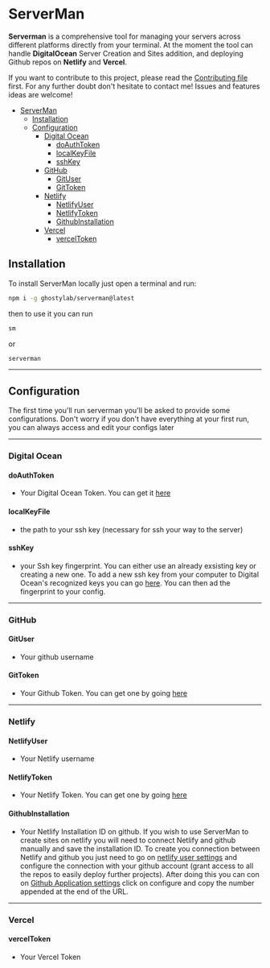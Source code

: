 # ServerMan

**Serverman** is a comprehensive tool for managing your servers across different platforms directly from your terminal.
At the moment the tool can handle **DigitalOcean** Server Creation and Sites addition, and deploying Github repos on **Netlify** and **Vercel**. 

If you want to contribute to this project, please read the [Contributing file](./CONTRIBUTING.md) first. For any further doubt don't hesitate to contact me!
Issues and features ideas are welcome!

- [ServerMan](#serverman)
  - [Installation](#installation)
  - [Configuration](#configuration)
    - [Digital Ocean](#digital-ocean)
      - [doAuthToken](#doauthtoken)
      - [localKeyFile](#localkeyfile)
      - [sshKey](#sshkey)
    - [GitHub](#github)
      - [GitUser](#gituser)
      - [GitToken](#gittoken)
    - [Netlify](#netlify)
      - [NetlifyUser](#netlifyuser)
      - [NetlifyToken](#netlifytoken)
      - [GithubInstallation](#githubinstallation)
    - [Vercel](#vercel)
      - [vercelToken](#verceltoken)



## Installation

To install ServerMan locally just open a terminal and run:

```bash
npm i -g ghostylab/serverman@latest
```

then to use it you can run

```bash
sm
```
or

```bash
serverman
```
---
## Configuration

The first time you'll run serverman you'll be asked to provide some configurations.
Don't worry if you don't have everything at your first run, you can always access and edit your configs later


---
### Digital Ocean

#### doAuthToken
- Your Digital Ocean Token. You can get it [here](https://cloud.digitalocean.com/account/api/tokens?i=75bc4f)

#### localKeyFile
- the path to your ssh key (necessary for ssh your way to the server)


#### sshKey
- your Ssh key fingerprint. You can either use an already exsisting key or creating a new one. To add a new ssh key from your computer to Digital Ocean's recognized keys you can go [here](https://cloud.digitalocean.com/account/security?i=75bc4f). You can then ad the fingerprint to your config.

---

### GitHub

#### GitUser
- Your github username

#### GitToken
- Your Github Token. You can get one by going [here](https://github.com/settings/tokens)

---

### Netlify 

#### NetlifyUser
- Your Netlify username

#### NetlifyToken
- Your Netlify Token. You can get one by going [here](https://github.com/settings/tokens)


#### GithubInstallation 
- Your Netlify Installation ID on github.
If you wish to use ServerMan to create sites on netlify you will need to connect Netlify and github manually and save the installation ID.
To create you connection between Netlify and github you just need to go on [netlify user settings](https://app.netlify.com/user/settings) and configure the connection with your github account (grant access to all the repos to easily deploy further projects).
After doing this you can con on [Github Application settings](https://github.com/settings/installations) click on <key>configure</key>  and copy the number appended at the end of the URL. 

---

### Vercel

#### vercelToken
- Your Vercel Token
